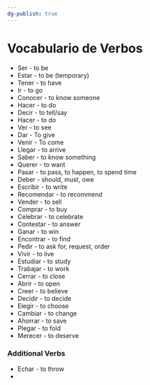 ```yaml
---
dg-publish: true
---
```

# Vocabulario de Verbos
- Ser - to be
- Estar - to be (temporary)
- Tener - to have
- Ir - to go
- Conocer - to know someone
- Hacer - to do
- Decir - to tell/say
- Hacer - to do
- Ver - to see
- Dar - To give
- Venir - To come
- Llegar - to arrive
- Saber - to know something
- Querer - to want
- Pasar - to pass, to happen, to spend time
- Deber - should, must, owe
- Escribir - to write
- Recomendar - to recommend
- Vender - to sell
- Comprar - to buy
- Celebrar - to celebrate
- Contestar - to answer
- Ganar - to win
- Encontrar - to find
- Pedir - to ask for, request, order
- Vivir - to live
- Estudiar - to study
- Trabajar - to work
- Cerrar - to close
- Abrir - to open
- Creer - to believe
- Decidir - to decide
- Elegir - to choose
- Cambiar - to change
- Ahorrar - to save
- Plegar - to fold
- Merecer - to deserve

### Additional Verbs
- Echar - to throw
- 